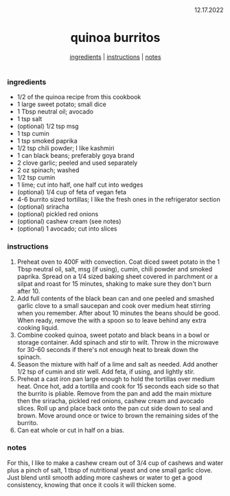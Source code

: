 <p align="right">12.17.2022</p>

<h1 align="center">quinoa burritos</h1>

<div align="center">
  <a href="#ingredients">ingredients</a> | 
  <a href="#instructions">instructions</a> | 
  <a href="#notes">notes</a>
</div>
<br>

### ingredients
- 1/2 of the quinoa recipe from this cookbook
- 1 large sweet potato; small dice
- 1 Tbsp neutral oil; avocado
- 1 tsp salt 
- (optional) 1/2 tsp msg
- 1 tsp cumin
- 1 tsp smoked paprika
- 1/2 tsp chili powder; I like kashmiri
- 1 can black beans; preferably goya brand
- 2 clove garlic; peeled and used separately
- 2 oz spinach; washed
- 1/2 tsp cumin
- 1 lime; cut into half, one half cut into wedges
- (optional) 1/4 cup of feta of vegan feta
- 4-6 burrito sized tortillas; I like the fresh ones in the refrigerator section
- (optional) sriracha
- (optional) pickled red onions
- (optional) cashew cream (see notes)
- (optional) 1 avocado; cut into slices

### instructions
1. Preheat oven to 400F with convection. Coat diced sweet potato in the 1 Tbsp neutral oil, salt, msg (if using), cumin, chili powder and smoked paprika. Spread on a 1/4 sized baking sheet covered in parchment or a silpat and roast for 15 minutes, shaking to make sure they don't burn after 10.
1. Add full contents of the black bean can and one peeled and smashed garlic clove to a small saucepan and cook over medium heat stirring when you remember.  After about 10 minutes the beans should be good. When ready, remove the with a spoon so to leave behind any extra cooking liquid. 
1. Combine cooked quinoa, sweet potato and black beans in a bowl or storage container. Add spinach and stir to wilt. Throw in the microwave for 30-60 seconds if there's not enough heat to break down the spinach.
2. Season the mixture with half of a lime and salt as needed. Add another 1/2 tsp of cumin and stir well. Add feta, if using, and lightly stir.
3. Preheat a cast iron pan large enough to hold the tortillas over medium heat. Once hot, add a tortilla and cook for 15 seconds each side so that the burrito is pliable. Remove from the pan and add the main mixture then the sriracha, pickled red onions, cashew cream and avocado slices. Roll up and place back onto the pan cut side down to seal and brown. Move around once or twice to brown the remaining sides of the burrito.
4. Can eat whole or cut in half on a bias.

### notes
For this, I like to make a cashew cream out of 3/4 cup of cashews and water plus a pinch of salt, 1 tbsp of nutritional yeast and one small garlic clove. Just blend until smooth adding more cashews or water to get a good consistency, knowing that once it cools it will thicken some.

